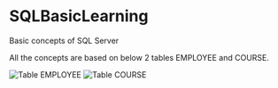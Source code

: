 # SQLBasicLearning
Basic concepts of SQL Server

All the concepts are based on below 2 tables EMPLOYEE and COURSE.

![Table EMPLOYEE](https://user-images.githubusercontent.com/81376428/128393838-180a2ade-08b4-4d94-aead-113c3c9e4f75.JPG)
![Table COURSE](https://user-images.githubusercontent.com/81376428/128393868-c00dde1a-bb3e-401d-b408-e2b9b2cfe745.JPG)
